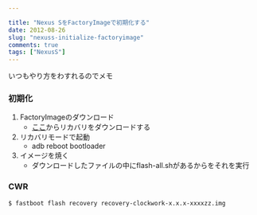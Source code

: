 ```yaml
---

title: "Nexus SをFactoryImageで初期化する"
date: 2012-08-26
slug: "nexuss-initialize-factoryimage"
comments: true
tags: ["NexusS"]
---
```

いつもやり方をわすれるのでメモ

<!--more-->

### 初期化

1. FactoryImageのダウンロード
    + [ここ](https://developers.google.com/android/nexus/images)からリカバリをダウンロードする
2. リカバリモードで起動
    + adb reboot bootloader
3. イメージを焼く
    + ダウンロードしたファイルの中にflash-all.shがあるからをそれを実行

### CWR

```
$ fastboot flash recovery recovery-clockwork-x.x.x-xxxxzz.img
```
